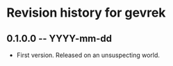 # Revision history for gevrek

## 0.1.0.0 -- YYYY-mm-dd

* First version. Released on an unsuspecting world.
